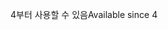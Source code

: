 <span data-ttu-id="b18e7-101">4부터 사용할 수 있음</span><span class="sxs-lookup"><span data-stu-id="b18e7-101">Available since 4</span></span>